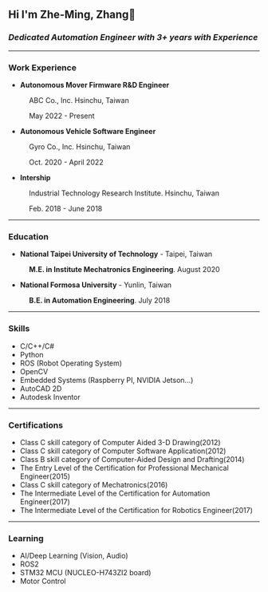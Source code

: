 ## Hi I'm Zhe-Ming, Zhang👋

### *Dedicated Automation Engineer with 3+ years with Experience*

------

### Work Experience
  -  **Autonomous Mover Firmware R&D Engineer**

      <span style="padding-left: 2ch;">ABC Co., Inc. Hsinchu, Taiwan</span>
      
      <span style="padding-left: 2ch;">May 2022 - Present</span>
  
  -  **Autonomous Vehicle Software Engineer**

      <span style="padding-left: 2ch;">Gyro Co., Inc. Hsinchu, Taiwan</span>
      
      <span style="padding-left: 2ch;">Oct. 2020 - April 2022</span>

  -  **Intership**

      <span style="padding-left: 2ch;">Industrial Technology Research Institute. Hsinchu, Taiwan</span>
      
      <span style="padding-left: 2ch;">Feb. 2018 - June 2018</span>
------

### Education

  - **National Taipei University of Technology** - Taipei, Taiwan
    
    <span style="padding-left: 2ch;">**M.E. in Institute Mechatronics Engineering**. August 2020</span>

  - **National Formosa University** - Yunlin, Taiwan
    
    <span style="padding-left: 2ch;">**B.E. in Automation Engineering**. July 2018</span>

------

### Skills
  - C/C++/C#
  - Python
  - ROS (Robot Operating System)
  - OpenCV
  - Embedded Systems (Raspberry PI, NVIDIA Jetson...)
  - AutoCAD 2D
  - Autodesk Inventor

------

### Certifications
  - Class C skill category of Computer Aided 3-D Drawing(2012)
  - Class C skill category of Computer Software Application(2012)
  - Class B skill category of Computer-Aided Design and  Drafting(2014)
  - The Entry Level of the Certification for Professional  Mechanical Engineer(2015)
  - Class C skill category of Mechatronics(2016)
  - The Intermediate Level of the Certification for Automation  Engineer(2017)
  - The Intermediate Level of the Certification for Robotics  Engineer(2017)

------

### Learning
  - AI/Deep Learning (Vision, Audio)
  - ROS2
  - STM32 MCU (NUCLEO-H743ZI2 board)
  - Motor Control 
